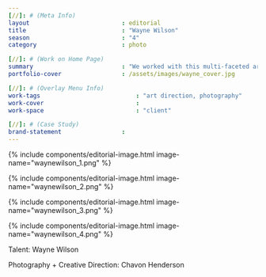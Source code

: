 ```yaml
---
[//]: # (Meta Info)
layout                          : editorial
title 					        : "Wayne Wilson"
season				            : "4"
category						: photo

[//]: # (Work on Home Page)
summary                         : "We worked with this multi-faceted artist to create content for social media.  This included a 1 hour shoot and retouching."
portfolio-cover					: /assets/images/wayne_cover.jpg

[//]: # (Overlay Menu Info)
work-tags 							: "art direction, photography"
work-cover							:
work-space 							: "client"

[//]: # (Case Study)
brand-statement 				: 
---
```


{% include components/editorial-image.html image-name="waynewilson_1.png" %}

{% include components/editorial-image.html image-name="waynewilson_2.png" %}

{% include components/editorial-image.html image-name="waynewilson_3.png" %}

{% include components/editorial-image.html image-name="waynewilson_4.png" %}

Talent: Wayne Wilson

Photography + Creative Direction: Chavon Henderson
